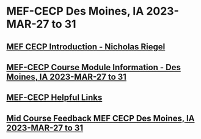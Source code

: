 # MEF-CECP Des Moines, IA 2023-MAR-27 to 31
## [MEF CECP Introduction - Nicholas Riegel](https://docs.google.com/presentation/d/11ZlK0aTZtwksAKQZjM3vuOXdUHV06VJTYQbiXrqRE7w/edit?usp=sharing)
## [MEF-CECP Course Module Information - Des Moines, IA 2023-MAR-27 to 31](https://docs.google.com/spreadsheets/d/1ycMZkcGOgc17g514SjZkXPiPBXWvNtfLwh0ZImEZlrY/edit?usp=sharing)
## [MEF-CECP Helpful Links](https://docs.google.com/document/d/1nzROVPcKF1c28RvWyq-QCJy8JYeUmAMma6pF0houAg4/edit?usp=sharing)
## [Mid Course Feedback MEF CECP Des Moines, IA 2023-MAR-27 to 31](https://nextcloud.itsulu.com/apps/forms/s/5gwaGQca74X9z8bkHHAyLDZa)

